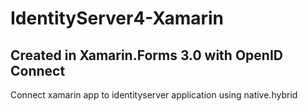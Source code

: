 # IdentityServer4-Xamarin

Created in Xamarin.Forms 3.0 with OpenID Connect
------------------------------------------------

Connect xamarin app to identityserver application using native.hybrid


